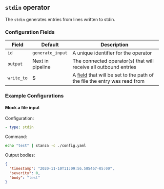 ## `stdin` operator

The `stdin` generates entries from lines written to stdin.

### Configuration Fields

| Field             | Default          | Description                                                                                      |
| ---               | ---              | ---                                                                                              |
| `id`              | `generate_input` | A unique identifier for the operator                                                             |
| `output`          | Next in pipeline | The connected operator(s) that will receive all outbound entries                                 |
| `write_to`        | $                | A [field](/docs/types/field.md) that will be set to the path of the file the entry was read from |

### Example Configurations

#### Mock a file input

Configuration:
```yaml
- type: stdin
```

Command:
```bash
echo "test" | stanza -c ./config.yaml
```

Output bodies:
```json
{
  "timestamp": "2020-11-10T11:09:56.505467-05:00",
  "severity": 0,
  "body": "test"
}
```
